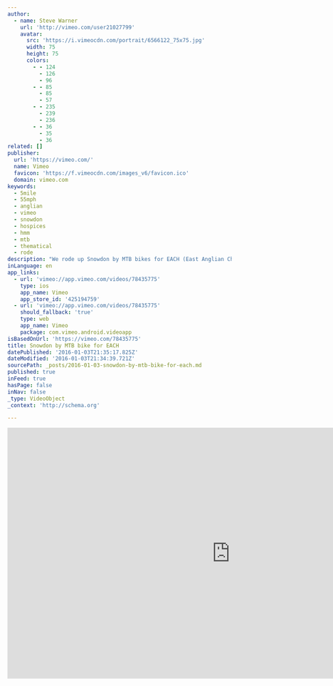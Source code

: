 ```yaml
---
author:
  - name: Steve Warner
    url: 'http://vimeo.com/user21027799'
    avatar:
      src: 'https://i.vimeocdn.com/portrait/6566122_75x75.jpg'
      width: 75
      height: 75
      colors:
        - - 124
          - 126
          - 96
        - - 85
          - 85
          - 57
        - - 235
          - 239
          - 236
        - - 36
          - 35
          - 36
related: []
publisher:
  url: 'https://vimeo.com/'
  name: Vimeo
  favicon: 'https://f.vimeocdn.com/images_v6/favicon.ico'
  domain: vimeo.com
keywords:
  - 5mile
  - 55mph
  - anglian
  - vimeo
  - snowdon
  - hospices
  - hmm
  - mtb
  - thematical
  - rode
description: "We rode up Snowdon by MTB bikes for EACH (East Anglian Children's Hospices). Due to the weather (55mph wind and low visibility) etc, we didn't make the summit (0.5mile away), so we are returning in 2014 to make it all the way."
inLanguage: en
app_links:
  - url: 'vimeo://app.vimeo.com/videos/78435775'
    type: ios
    app_name: Vimeo
    app_store_id: '425194759'
  - url: 'vimeo://app.vimeo.com/videos/78435775'
    should_fallback: 'true'
    type: web
    app_name: Vimeo
    package: com.vimeo.android.videoapp
isBasedOnUrl: 'https://vimeo.com/78435775'
title: Snowdon by MTB bike for EACH
datePublished: '2016-01-03T21:35:17.825Z'
dateModified: '2016-01-03T21:34:39.721Z'
sourcePath: _posts/2016-01-03-snowdon-by-mtb-bike-for-each.md
published: true
inFeed: true
hasPage: false
inNav: false
_type: VideoObject
_context: 'http://schema.org'

---
```

<iframe src="https://cdn.embedly.com/widgets/media.html?src=https%3A%2F%2Fplayer.vimeo.com%2Fvideo%2F78435775&amp;url=https%3A%2F%2Fvimeo.com%2F78435775&amp;image=http%3A%2F%2Fi.vimeocdn.com%2Fvideo%2F453852569_1280.jpg&amp;key=b7d04c9b404c499eba89ee7072e1c4f7&amp;type=text%2Fhtml&amp;schema=vimeo" width="1000" height="563" scrolling="no" frameborder="0" allowfullscreen="allowfullscreen" style=""></iframe>